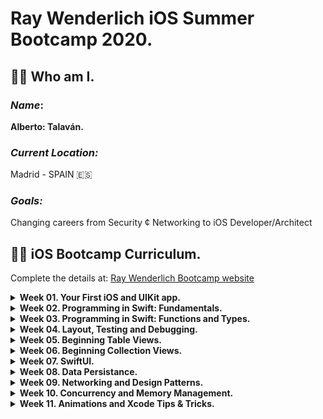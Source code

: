 # Ray Wenderlich iOS Summer Bootcamp 2020.

## 👨‍💻 Who am I.

### _Name_: 
**Alberto: Talaván.**

### _Current Location:_  
Madrid - SPAIN 🇪🇸  

### _Goals:_ 
Changing careers from Security ¢ Networking to iOS Developer/Architect

 
 ## 👨‍🎓 iOS Bootcamp Curriculum.
Complete the details at: [Ray Wenderlich Bootcamp website](https://www.raywenderlich.com/10408731-rw-bootcamp)

<details>
<summary><b>Week 01. Your First iOS and UIKit app.</b></summary>

- 📚 Lecture:
    - 📹 [Your first iOS and UIKit app.](https://www.raywenderlich.com/5993-your-first-ios-and-uikit-app)
- 📱 Assignment:
    - [Week 01 homework solution.](https://github.com/AlbertoTalavan/TS_RWbootcamp_2020/tree/master/Week01)

</details>


<details>
<summary><b>Week 02. Programming in Swift: Fundamentals.</b></summary>

- 📚 Lecture:
    - 📹 [Programming in Swift: Fundamentals.](https://www.raywenderlich.com/5539282-programming-in-swift-fundamentals)
- 📱 Assignment:
    - [Week 02 homework solution.](https://github.com/AlbertoTalavan/TS_RWbootcamp_2020/tree/master/Week02)

</details>


<details>
<summary><b>Week 03. Programming in Swift: Functions and Types.</b></summary>

- 📚 Lecture:
    - 📹 [Programming in Swift: Functions and Types.](https://www.raywenderlich.com/5429279-programming-in-swift-functions-and-types)
- 📱 Assignment:
    - [Week 03 homework solution.](https://github.com/AlbertoTalavan/TS_RWbootcamp_2020/tree/master/Week03)

</details>


<details>
<summary><b>Week 04. Layout, Testing and Debugging.</b></summary>

- 📚 Lectures:
    - 📹 [Beginning iOS Debugging.](https://www.raywenderlich.com/4681-beginning-ios-debugging)
    - 📹 [Layout in iOS.](https://www.raywenderlich.com/6849561-layout-in-ios)
- 📚 Article:
    - 📄 [Unit and UI Testing.](https://www.raywenderlich.com/960290-ios-unit-testing-and-ui-testing-tutorial)
- 📱 Assignment:
    - [Week 04 homework solution.](https://github.com/AlbertoTalavan/TS_RWbootcamp_2020/tree/master/Week04)

</details>


<details>
<summary><b>Week 05. Beginning Table Views.</b></summary>

- 📚 Lecture:
    - 📹 [Beginning Table Views.](https://www.raywenderlich.com/5995-beginning-table-views)
- 📱 Assignment:
    - [Week 05 homework solution.](https://github.com/AlbertoTalavan/TS_RWbootcamp_2020/tree/master/Week05)

</details>


<details>
<summary><b>Week 06. Beginning Collection Views.</b></summary>

- 📚 Lecture:
    - 📹 [Beginning Collection Views.](https://www.raywenderlich.com/5429927-beginning-collection-views)
- 📱 Assignment:
    - [Week 06 homework solution.](https://github.com/AlbertoTalavan/TS_RWbootcamp_2020/tree/master/Week06)

</details>


<details>
<summary><b>Week 07. SwiftUI.</b></summary>

- 📚 Lectures:
    - 📹 [Your First iOS and SwiftUI app.](https://www.raywenderlich.com/4919757-your-first-ios-and-swiftui-app)
    - 📹 [Your Second iOS and SwiftUI app.](https://www.raywenderlich.com/5662524-your-second-ios-and-swiftui-app)
    - 📹 [SwiftUI.](https://www.raywenderlich.com/4001741-swiftui)
- 📱 Assignment:
    - [Week 07 homework solution.](https://github.com/AlbertoTalavan/TS_RWbootcamp_2020/tree/master/Week07)

</details>


<details>
<summary><b>Week 08. Data Persistance.</b></summary>

- 📚 Lectures:
    - 📹 [Beginning Core Data.](https://www.raywenderlich.com/7104-beginning-core-data)
    - 📹 [Saving Data in iOS.](https://www.raywenderlich.com/5429634-saving-data-in-ios)
- 📚 Article (from Apple documentation):
    - 📝 [Setting up Core Data with Cloudkit.](https://developer.apple.com/documentation/coredata/mirroring_a_core_data_store_with_cloudkit/setting_up_core_data_with_cloudkit)
- 📚 Extra Articles:
    - 📝 [SOLID Principles Applied to Swift.](https://marcosantadev.com/solid-principles-applied-swift/)
    - 📝 [SOLID Design Principles using Swift (easier to understand).](https://medium.com/ios-expert-series-or-interview-series/solid-design-principle-using-swift-34bb1731cfb3)
- 📱 Assignment:
    - [Week 08 homework solution.](https://github.com/AlbertoTalavan/TS_RWbootcamp_2020/tree/master/Week08)

</details>


<details>
<summary><b>Week 09. Networking and Design Patterns.</b></summary>

- 📚 Lectures:
    - 📹 [Networking with URLSession.](https://www.raywenderlich.com/10376245-networking-with-urlsession)
    - 📹 [Fundamental iOS Design Patterns.](https://www.raywenderlich.com/1941154-fundamental-ios-design-patterns#c-rate)
- 📱 Assignment:
    - [Week 09 homework solution.](https://github.com/AlbertoTalavan/TS_RWbootcamp_2020/tree/master/Week09)

</details>


<details>
<summary><b>Week 10. Concurrency and Memory Management.</b></summary>

- 📚 Lecture:
    - 📹 [iOS Concurrency with GCD and Operations.](https://www.raywenderlich.com/9461083-ios-concurrency-with-gcd-and-operations)
    - 📹 [ARC & Memory Management.](https://www.raywenderlich.com/966538-arc-and-memory-management-in-swift)
- 📚 Extra Lecture:   
    - 📝 [Swift´s Closure capturing mechanics (by: John Sundell).](https://www.swiftbysundell.com/articles/swifts-closure-capturing-mechanics/)
- 📱 Assignment:
    - [Week 10 homework solution.](https://github.com/AlbertoTalavan/TS_RWbootcamp_2020/tree/master/Week10)

</details>


<details>
<summary><b>Week 11. Animations and Xcode Tips & Tricks.</b></summary>

- 📚 Lectures:
    - 📹 [Beginning iOS Animations.](https://www.raywenderlich.com/10523008-beginning-ios-animations)
    - 📹 [Xcode Tips & Tricks.](https://www.raywenderlich.com/3199-xcode-tips-and-tricks)
- 📚 Extra Lectures:
    - 🎥 [Intermediate iOS Animations.](https://www.raywenderlich.com/4226-intermediate-ios-animations)
    - 🎥 [iOS Views and Animations: Learning by Stealing(PRO).](https://www.raywenderlich.com/267496-ios-views-and-animations-learning-by-stealing)
- 📱 Assignment:
    - [Week 11 homework solution.](https://github.com/AlbertoTalavan/TS_RWbootcamp_2020/tree/master/Week11)

</details>

